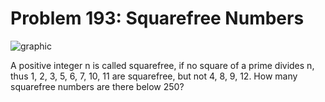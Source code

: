 # Problem 193: Squarefree Numbers

![graphic](img193.gif)

A positive integer n is called squarefree, if no square of a prime
divides n, thus 1, 2, 3, 5, 6, 7, 10, 11 are squarefree, but not 4, 8,
9, 12. How many squarefree numbers are there below 250?